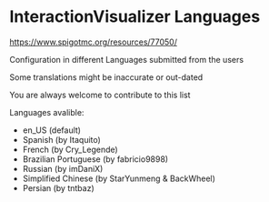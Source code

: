 # InteractionVisualizer Languages

https://www.spigotmc.org/resources/77050/

Configuration in different Languages submitted from the users

Some translations might be inaccurate or out-dated

You are always welcome to contribute to this list

Languages avalible:
- en_US (default)
- Spanish (by Itaquito)
- French (by Cry_Legende)
- Brazilian Portuguese (by fabricio9898)
- Russian (by imDaniX)
- Simplified Chinese (by StarYunmeng & BackWheel)
- Persian (by tntbaz)
